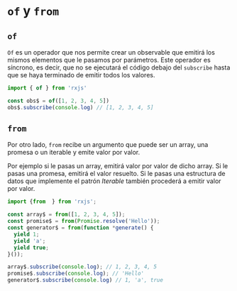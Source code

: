 # `of` y `from`

## `of `

`Of` es un operador que nos permite crear un observable que emitirá los mismos elementos que le pasamos por parámetros. Este operador es síncrono, es decir, que no se ejecutará el código debajo del `subscribe` hasta que se haya terminado de emitir todos los valores.

````typescript
import { of } from 'rxjs'

const obs$ = of([1, 2, 3, 4, 5])
obs$.subscribe(console.log) // [1, 2, 3, 4, 5] 
````

## `from`

Por otro lado, `from` recibe un argumento que puede ser un array, una promesa o un iterable y emite valor por valor.

Por ejemplo si le pasas un array, emitirá valor por valor de dicho array. Si le pasas una promesa, emitirá el valor resuelto. Si le pasas una estructura de datos que implemente el patrón _Iterable_ también procederá a emitir valor por valor.

````typescript
import {from  } from 'rxjs';

const array$ = from([1, 2, 3, 4, 5]);
const promise$ = from(Promise.resolve('Hello'));
const generator$ = from(function *generate() {
  yield 1;
  yield 'a';
  yield true;
}());

array$.subscribe(console.log); // 1, 2, 3, 4, 5
promise$.subscribe(console.log); // 'Hello'
generator$.subscribe(console.log) // 1, 'a', true
````

